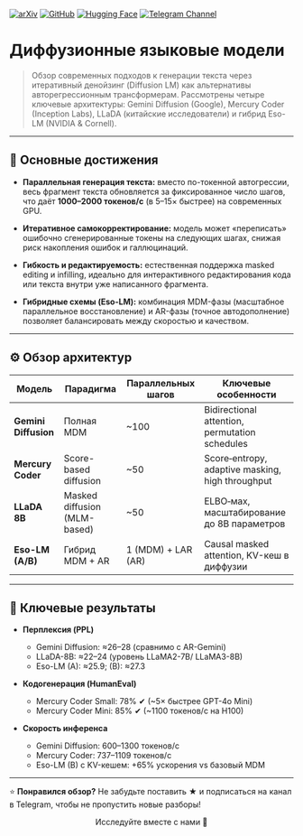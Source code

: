 [![arXiv](https://img.shields.io/badge/arXiv-2506.01928-b31b1b.svg)](https://arxiv.org/abs/2506.01928)
[![GitHub](https://img.shields.io/badge/GitHub-Eso-LMs-brightgreen)](https://github.com/s-sahoo/Eso-LMs)
[![Hugging Face](https://img.shields.io/badge/%F0%9F%A4%97%20Hugging%20Face-Models-yellow)](https://huggingface.co/collections/sahoo-diffusion/eso-lms-6838e86cb2c49f45302f0092)
[![Telegram Channel](https://img.shields.io/badge/Telegram-TheWeeklyBrief-blue)](https://t.me/TheWeeklyBrief)

# Диффузионные языковые модели

> Обзор современных подходов к генерации текста через итеративный денойзинг (Diffusion LM) как альтернативы авторегрессионным трансформерам. Рассмотрены четыре ключевые архитектуры: Gemini Diffusion (Google), Mercury Coder (Inception Labs), LLaDA (китайские исследователи) и гибрид Eso-LM (NVIDIA & Cornell).

---

## 🚀 Основные достижения

* **Параллельная генерация текста:** вместо по-токенной автогрессии, весь фрагмент текста обновляется за фиксированное число шагов, что даёт **1000–2000 токенов/с** (в 5–15× быстрее) на современных GPU.

* **Итеративное самокорректирование:** модель может «переписать» ошибочно сгенерированные токены на следующих шагах, снижая риск накопления ошибок и галлюцинаций.

* **Гибкость и редактируемость:** естественная поддержка masked editing и infilling, идеально для интерактивного редактирования кода или текста внутри уже написанного фрагмента.

* **Гибридные схемы (Eso-LM):** комбинация MDM-фазы (масштабное параллельное восстановление) и AR-фазы (точное автодополнение) позволяет балансировать между скоростью и качеством.

---

## ⚙️ Обзор архитектур

| Модель               | Парадигма                    | Параллельных шагов | Ключевые особенности                             |
| -------------------- | ---------------------------- | ------------------ | ------------------------------------------------ |
| **Gemini Diffusion** | Полная MDM                   | \~100              | Bidirectional attention, permutation schedules   |
| **Mercury Coder**    | Score-based diffusion        | \~50               | Score‐entropy, adaptive masking, high throughput |
| **LLaDA 8B**         | Masked diffusion (MLM-based) | \~50               | ELBO‐мах, масштабирование до 8B параметров       |
| **Eso-LM (A/B)**     | Гибрид MDM + AR              | 1 (MDM) + LAR (AR) | Causal masked attention, KV-кеш в диффузии       |

---

## 🔬 Ключевые результаты

* **Перплексия (PPL)**

  * Gemini Diffusion: ≈26–28 (сравнимо с AR-Gemini)
  * LLaDA-8B: ≈22–24 (уровень LLaMA2-7B/ LLaMA3-8B)
  * Eso-LM (A): ≈25.9; (B): ≈27.3

* **Кодогенерация (HumanEval)**

  * Mercury Coder Small: 78% ✔ (\~5× быстрее GPT-4o Mini)
  * Mercury Coder Mini: 85% ✔ (\~1100 токенов/с на H100)

* **Скорость инференса**

  * Gemini Diffusion: 600–1300 токенов/с
  * Mercury Coder: 737–1109 токенов/с
  * Eso-LM (B) с KV-кешем: +65% ускорения vs базовый MDM

---

⭐ **Понравился обзор?**
Не забудьте поставить ★ и подписаться на канал в Telegram, чтобы не пропустить новые разборы!

<p align="center">Исследуйте вместе с нами 🚀</p>
